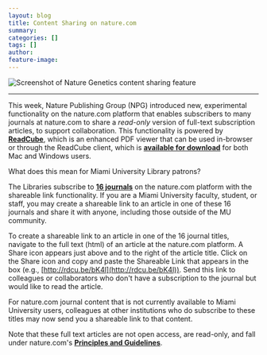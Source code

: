 ```yaml
---
layout: blog
title: Content Sharing on nature.com
summary:
categories: []
tags: []
author:
feature-image:
---
```

![Screenshot of Nature Genetics content sharing feature](/images/post-images/npg_sharedlink.png)

* * *

This week, Nature Publishing Group (NPG) introduced new, experimental functionality on the nature.com platform that enables subscribers to many journals at nature.com to share a _read-only_ version of full-text subscription articles, to support collaboration. This functionality is powered by **[ReadCube](https://www.readcube.com/)**, which is an enhanced PDF viewer that can be used in-browser or through the ReadCube client, which is [**available for download**](https://www.readcube.com/download) for both Mac and Windows users.

What does this mean for Miami University Library patrons?

The Libraries subscribe to [**16 journals**](http://goo.gl/PlHdte) on the nature.com platform with the shareable link functionality. If you are a Miami University faculty, student, or staff, you may create a shareable link to an article in one of these 16 journals and share it with anyone, including those outside of the MU community.

To create a shareable link to an article in one of the 16 journal titles, navigate to the full text (html) of an article at the nature.com platform. A Share icon appears just above and to the right of the article title. Click on the Share icon and copy and paste the Shareable Link that appears in the box (e.g., [http://rdcu.be/bK4l](http://rdcu.be/bK4l)). Send this link to colleagues or collaborators who don't have a subscription to the journal but would like to read the article.

For nature.com journal content that is not currently available to Miami University users, colleagues at other institutions who do subscribe to these titles may now send you a shareable link to that content.

Note that these full text articles are not open access, are read-only, and fall under nature.com's **[Principles and Guidelines](http://www.nature.com/npg_/company_info/content-sharing-policy.html)**.

